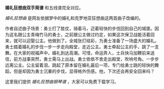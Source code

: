 

**婚礼狂想曲双手简谱** 和五线谱完全对应。

_婚礼狂想曲_ 是网友依据梦中的婚礼和克罗地亚狂想曲这两首曲子改编的。

作者自述曲子场景：勇士打了胜仗，骑着马，迈着轻快的步伐回到自己的城堡。因为这名跟公主青梅竹马的勇士，之前跟公主做过约定，如果这次保卫战能活着回来，就可以迎娶公主。他做到了。全城张灯结彩，为勇士准备了一场盛大的婚礼。勇士踏着婚礼的步伐一步一步走向殿堂，走近公主。勇士牵起公主的手，跳了一支舞。在大家的祝福声中，婚礼到达高潮。可惜，命运弄人，士兵快马加鞭前来送信，前方战事突然，勇士需马上出战。勇士依依不舍走出殿堂，吹响号角。一步步远离公主。公主留着泪，跳起了原本留在婚礼最后一项，专门给勇士跳的轻快的舞蹈，但是却因为勇士沉重的步伐，显得格外伤感。他，下次还会再安全回来吗？

这里我们提供 _婚礼狂想曲钢琴谱_ ，大家可以免费下载学习。

